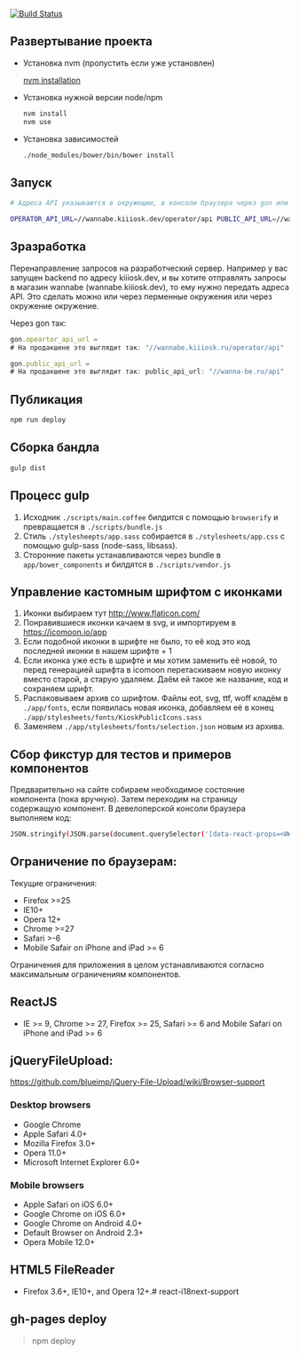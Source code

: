 [![Build Status](https://travis-ci.org/BrandyMint/merchantly-public-js.svg?branch=master)](https://travis-ci.org/BrandyMint/merchantly-public-js)

Развертывание проекта
---------------------
 
* Установка nvm (пропустить если уже установлен) 

  [nvm installation](https://github.com/creationix/nvm#installation)

* Установка нужной версии node/npm

  ```sh
  nvm install
  nvm use
  ```

* Установка зависимостей

  ```sh
  ./node_modules/bower/bin/bower install
  ```


Запуск
------

  ```sh
  # Адреса API указываются в окружещии, в консоли браузера через gon или в ./app/scripts/resources/gon.js
  
  OPERATOR_API_URL=//wannabe.kiiiosk.dev/operator/api PUBLIC_API_URL=//wannabe.kiiiosk.dev/api npm run start
  ```

Зразработка
-----------

Перенаправление запросов на разработческий сервер. Например у вас запущен
backend по адресу kiiiosk.dev, и вы хотите отправлять запросы в магазин wannabe
(wannabe.kiiiosk.dev), то ему нужно передать адреса API. Это сделать можно или
через перменные окружения или через окружение окружение.

Через gon так:

```javascript
gon.opeartor_api_url = 
# На продакшене это выглядит так: "//wannabe.kiiiosk.ru/operator/api"

gon.public_api_url = 
# На продакшене это выглядит так: public_api_url: "//wanna-be.ru/api"
```

Публикация
----------

  ```sh
  npm run deploy
  ```


Сборка бандла
-------------

  ```sh
  gulp dist
  ```

Процесс gulp
------------

1. Исходник `./scripts/main.coffee` билдится с помощью `browserify` и превращается в `./scripts/bundle.js`
2. Стиль `./stylesheepts/app.sass` собирается в `./stylesheets/app.css`
с помощью gulp-sass (node-sass, libsass).
3. Сторонние пакеты устанавливаются через bundle в `app/bower_components` и билдятся в `./scripts/vendor.js`

Управление кастомным шрифтом с иконками
---------------------------------------

1. Иконки выбираем тут http://www.flaticon.com/
2. Понравившиеся иконки качаем в svg, и импортируем в https://icomoon.io/app
3. Если подобной иконки в шрифте не было, то её код это код последней иконки в нашем шрифте + 1
4. Если иконка уже есть в шрифте и мы хотим заменить её новой, то перед генерацией шрифта в icomoon перетаскиваем новую иконку вместо старой, а старую удаляем. Даём ей такое же название, код и сохраняем шрифт.
5. Распаковываем архив со шрифтом. Файлы eot, svg, ttf, woff кладём в `./app/fonts`, если появилась новая иконка, добавляем её в конец `./app/stylesheets/fonts/KioskPublicIcons.sass`
6. Заменяем `./app/stylesheets/fonts/selection.json` новым из архива.

Сбор фикстур для тестов и примеров компонентов
----------------------------------------------

Предварительно на сайте собираем необходимое состояние компонента (пока вручную). Затем переходим на страницу содержащую компонент. В девелоперской консоли браузера выполняем код:

  ```sh
  JSON.stringify(JSON.parse(document.querySelector('[data-react-props=<Имя компонента>]').getAttribute('data-react-props')), null, 2)
  ```

Ограничение по браузерам:
------------------------

Текущие ограничения:

* Firefox >=25
* IE10+
* Opera 12+
* Chrome >=27
* Safari >-6
* Mobile Safair on iPhone and iPad >= 6

Ограничения для приложения в целом устанавливаются согласно максимальным ограничениям компонентов.

## ReactJS

* IE >= 9, Chrome >= 27, Firefox >= 25, Safari >= 6 and Mobile Safari on iPhone and iPad >= 6

## jQueryFileUpload:

https://github.com/blueimp/jQuery-File-Upload/wiki/Browser-support

### Desktop browsers

* Google Chrome
* Apple Safari 4.0+
* Mozilla Firefox 3.0+
* Opera 11.0+
* Microsoft Internet Explorer 6.0+

### Mobile browsers

* Apple Safari on iOS 6.0+
* Google Chrome on iOS 6.0+
* Google Chrome on Android 4.0+
* Default Browser on Android 2.3+
* Opera Mobile 12.0+

## HTML5 FileReader
 
* Firefox 3.6+, IE10+, and Opera 12+.# react-i18next-support

## gh-pages deploy

> npm deploy
